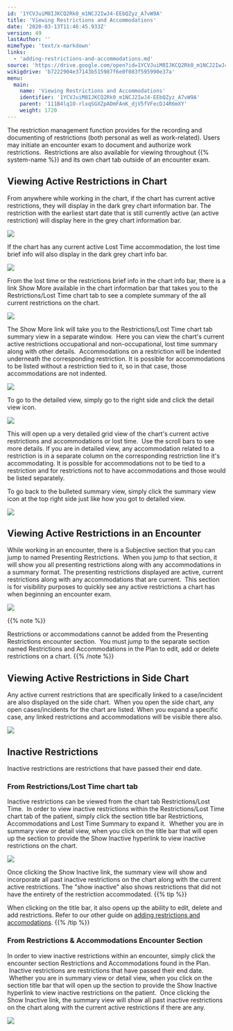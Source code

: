 ```yaml
---
id: '1YCVJuiM8IJKCQ2Rk0_m1NCJ2IwJ4-EEbQZyz_A7vW9A'
title: 'Viewing Restrictions and Accommodations'
date: '2020-03-13T11:46:45.933Z'
version: 49
lastAuthor: ''
mimeType: 'text/x-markdown'
links:
  - 'adding-restrictions-and-accommodations.md'
source: 'https://drive.google.com/open?id=1YCVJuiM8IJKCQ2Rk0_m1NCJ2IwJ4-EEbQZyz_A7vW9A'
wikigdrive: 'b7222904e37143b515987f6e0f083f595990e37a'
menu:
  main:
    name: 'Viewing Restrictions and Accommodations'
    identifier: '1YCVJuiM8IJKCQ2Rk0_m1NCJ2IwJ4-EEbQZyz_A7vW9A'
    parent: '111B4lq1O-rlxqSGXZpADmFAnK_djV5fVFecDJ4R6mXY'
    weight: 1720
---
```

The restriction management function provides for the recording and documenting of restrictions (both personal as well as work-related). Users may initiate an encounter exam to document and authorize work restrictions.  Restrictions are also available for viewing throughout {{% system-name %}} and its own chart tab outside of an encounter exam.

## **Viewing Active Restrictions in Chart**

From anywhere while working in the chart, if the chart has current active restrictions, they will display in the dark grey chart information bar. The restriction with the earliest start date that is still currently active (an active restriction) will display here in the grey chart information bar.


![](../viewing-restrictions-and-accommodations.assets/100002010000049E0000015087D7EE5E13B03036.png)


If the chart has any current active Lost Time accommodation, the lost time brief info will also display in the dark grey chart info bar.


![](../viewing-restrictions-and-accommodations.assets/10000201000004A9000001578380A2D0BC2B3663.png)


From the lost time or the restrictions brief info in the chart info bar, there is a link Show More available in the chart information bar that takes you to the Restrictions/Lost Time chart tab to see a complete summary of the all current restrictions on the chart.


![](../viewing-restrictions-and-accommodations.assets/100002010000049E000001507A473C41985B008E.png)


The Show More link will take you to the Restrictions/Lost Time chart tab summary view in a separate window.  Here you can view the chart's current active restrictions occupational and non-occupational, lost time summary along with other details.  Accommodations on a restriction will be indented underneath the corresponding restriction. It is possible for accommodations to be listed without a restriction tied to it, so in that case, those accommodations are not indented.


![](../viewing-restrictions-and-accommodations.assets/10000201000004BA0000013E72E671D89E9C3D96.png)


To go to the detailed view, simply go to the right side and click the detail view icon.


![](../viewing-restrictions-and-accommodations.assets/10000201000004BA0000013E8F5770E0D2D194EE.png)


This will open up a very detailed grid view of the chart's current active restrictions and accommodations or lost time.  Use the scroll bars to see more details. If you are in detailed view, any accommodation related to a restriction is in a separate column on the corresponding restriction line it's accommodating. It is possible for accommodations not to be tied to a restriction and for restrictions not to have accommodations and those would be listed separately.

To go back to the bulleted summary view, simply click the summary view icon at the top right side just like how you got to detailed view.


![](../viewing-restrictions-and-accommodations.assets/10000201000005460000018FD60A46A6101DF28C.png)



## **Viewing Active Restrictions in an Encounter**

While working in an encounter, there is a Subjective section that you can jump to named Presenting Restrictions.  When you jump to that section, it will show you all presenting restrictions along with any accommodations in a summary format. The presenting restrictions displayed are active, current restrictions along with any accommodations that are current.  This section is for visibility purposes to quickly see any active restrictions a chart has when beginning an encounter exam.


![](../viewing-restrictions-and-accommodations.assets/10000201000004960000021E5BF76A5269C8DE1B.png)


{{% note %}}

Restrictions or accommodations cannot be added from the Presenting Restrictions encounter section.  You must jump to the separate section named Restrictions and Accommodations in the Plan to edit, add or delete restrictions on a chart.
{{% /note %}}


## **Viewing Active Restrictions in Side Chart**

Any active current restrictions that are specifically linked to a case/incident are also displayed on the side chart.  When you open the side chart, any open cases/incidents for the chart are listed. When you expand a specific case, any linked restrictions and accommodations will be visible there also.


![](../viewing-restrictions-and-accommodations.assets/10000201000004BC00000257C0C488D40009E6E6.png)



## **Inactive Restrictions**

Inactive restrictions are restrictions that have passed their end date.

### **From Restrictions/Lost Time chart tab**

Inactive restrictions can be viewed from the chart tab Restrictions/Lost Time.  In order to view inactive restrictions within the Restrictions/Lost Time chart tab of the patient, simply click the section title bar Restrictions, Accommodations and Lost Time Summary to expand it.  Whether you are in summary view or detail view, when you click on the title bar that will open up the section to provide the Show Inactive hyperlink to view inactive restrictions on the chart.


![](../viewing-restrictions-and-accommodations.assets/10000201000004950000022EA977276F84ADFDDE.png)


Once clicking the Show Inactive link, the summary view will show and incorporate all past inactive restrictions on the chart along with the current active restrictions. The "show inactive" also shows restrictions that did not have the entirety of the restriction accommodated.
{{% tip %}}

When clicking on the title bar, it also opens up the ability to edit, delete and add restrictions. Refer to our other guide on [adding restrictions and accomodations](adding-restrictions-and-accommodations.md).
{{% /tip %}}


### **From Restrictions & Accommodations Encounter Section**

In order to view inactive restrictions within an encounter, simply click the encounter section Restrictions and Accommodations found in the Plan.  Inactive restrictions are restrictions that have passed their end date.  Whether you are in summary view or detail view, when you click on the section title bar that will open up the section to provide the Show Inactive hyperlink to view inactive restrictions on the patient.  Once clicking the Show Inactive link, the summary view will show all past inactive restrictions on the chart along with the current active restrictions if there are any.


![](../viewing-restrictions-and-accommodations.assets/100002010000049D000001E82403F31F07A001B1.png)



